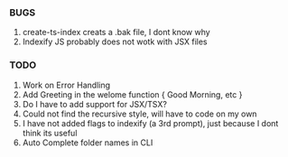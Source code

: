 ### BUGS
1) create-ts-index creats a .bak file, I dont know why
2) Indexify JS probably does not wotk with JSX files

### TODO
1) Work on Error Handling
3) Add Greeting in the welome function { Good Morning, etc }
4) Do I have to add support for JSX/TSX?
5) Could not find the recursive style, will have to code on my own
6) I have not added flags to indexify (a 3rd prompt), just because I dont think its useful
7) Auto Complete folder names in CLI